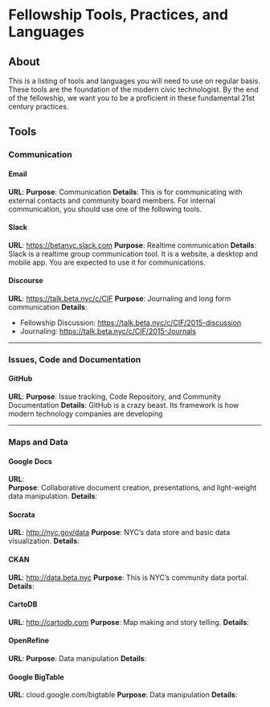 # Fellowship Tools, Practices, and Languages 

## About
This is a listing of tools and languages you will need to use on regular basis. These tools are the foundation of the modern civic technologist. By the end of the fellowship, we want you to be a proficient in these fundamental 21st century practices.

## Tools

### Communication 

#### Email
**URL**:
**Purpose**: Communication 
**Details**: This is for communicating with external contacts and community board members. For internal communication, you should use one of the following tools.

#### Slack
**URL**:  https://betanyc.slack.com
**Purpose**: Realtime communication 
**Details**: Slack is a realtime group communication tool. It is a website, a desktop and mobile app. You are expected to use it for communications.

#### Discourse
**URL**:  https://talk.beta.nyc/c/CIF
**Purpose**: Journaling and long form communication 
**Details**: 
 * Fellowship Discussion: https://talk.beta.nyc/c/CIF/2015-discussion
 * Journaling: https://talk.beta.nyc/c/CIF/2015-Journals

 - - - -

### Issues, Code and Documentation 

#### GitHub
**URL**: 
**Purpose**: Issue tracking, Code Repository, and Community Documentation
**Details**: GitHub is a crazy beast. Its framework is how modern technology companies are developing 

 - - - -

### Maps and Data

#### Google Docs
**URL**:  
**Purpose**: Collaborative document creation, presentations, and light-weight data manipulation.
**Details**:

#### Socrata
**URL**: http://nyc.gov/data
**Purpose**: NYC’s data store and basic data visualization.
**Details**:

#### CKAN
**URL**: http://data.beta.nyc 
**Purpose**: This is NYC’s community data portal. 
**Details**:

#### CartoDB
**URL**: http://cartodb.com 
**Purpose**: Map making and story telling.
**Details**:

#### OpenRefine
**URL**:
**Purpose**: Data manipulation 
**Details**:

#### Google BigTable
**URL**:  cloud.google.com/bigtable‎
**Purpose**: Data manipulation 
**Details**:
